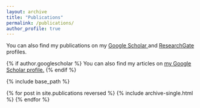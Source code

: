 ```yaml
---
layout: archive
title: "Publications"
permalink: /publications/
author_profile: true
---
```


You can also find my publications on my <a href="https://scholar.google.com/citations?user=DqKNmmUAAAAJ&hl=en&authuser=1"> Google Scholar </a> and <a href="https://www.researchgate.net/profile/Millend-Roy"> ResearchGate </a> profiles.

{% if author.googlescholar %}
  You can also find my articles on <u><a href="{{author.googlescholar}}">my Google Scholar profile</a>.</u>
{% endif %}

{% include base_path %}

{% for post in site.publications reversed %}
  {% include archive-single.html %}
{% endfor %}
